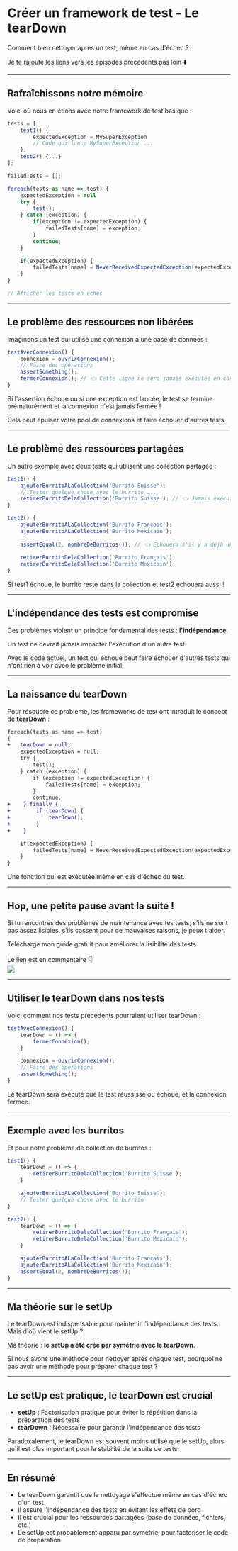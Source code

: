 <!--
theme:  your-theme
size: linkedin-portrait
paginate: true
header: Comment les frameworks de tests nettoient après les tests
_header: ''
_footer: <img src="./charles-desneuf-square.png" class="profile-picture">Charles Desneuf
footer: Charles Desneuf
-->

# Créer un framework de test - Le tearDown

Comment bien nettoyer après un test, même en cas d'échec ?

<span class="small">Je te rajoute les liens vers les épisodes précédents pas loin ⬇️</span>

---

## Rafraîchissons notre mémoire

Voici où nous en étions avec notre framework de test basique :

```js
tests = [
    test1() {
        expectedException = MySuperException
        // Code qui lance MySuperException ...
    },
    test2() {...}
];

failedTests = [];

foreach(tests as name => test) {
    expectedException = null
    try {
        test();
    } catch (exception) {
        if(exception != expectedException) {
            failedTests[name] = exception;
        }
        continue;
    }

    if(expectedException) {
        failedTests[name] = NeverReceivedExpectedException(expectedException);
    }
}

// Afficher les tests en échec
```

---

## Le problème des ressources non libérées

Imaginons un test qui utilise une connexion à une base de données :

```js
testAvecConnexion() {
    connexion = ouvrirConnexion();
    // Faire des opérations
    assertSomething();
    fermerConnexion(); // 👈 Cette ligne ne sera jamais exécutée en cas d'échec !
}
```

Si l'assertion échoue ou si une exception est lancée, le test se termine prématurément et la connexion n'est jamais fermée !

Cela peut épuiser votre pool de connexions et faire échouer d'autres tests.

---

## Le problème des ressources partagées

Un autre exemple avec deux tests qui utilisent une collection partagée :

```js
test1() {
    ajouterBurritoALaCollection('Burrito Suisse');
    // Tester quelque chose avec le burrito ...
    retirerBurritoDelaCollection('Burrito Suisse'); // 👈 Jamais exécuté si échec
}

test2() {
    ajouterBurritoALaCollection('Burrito Français');
    ajouterBurritoALaCollection('Burrito Mexicain');
    
    assertEqual(2, nombreDeBurritos()); // 👈 Échouera s'il y a déjà un burrito
    
    retirerBurritoDelaCollection('Burrito Français');
    retirerBurritoDelaCollection('Burrito Mexicain');
}
```

Si test1 échoue, le burrito reste dans la collection et test2 échouera aussi !

---

## L'indépendance des tests est compromise

Ces problèmes violent un principe fondamental des tests : **l'indépendance**.

Un test ne devrait jamais impacter l'exécution d'un autre test.

Avec le code actuel, un test qui échoue peut faire échouer d'autres tests qui n'ont rien à voir avec le problème initial.

---

## La naissance du tearDown

Pour résoudre ce problème, les frameworks de test ont introduit le concept de **tearDown** :

```diff
foreach(tests as name => test)
{
+   tearDown = null;
    expectedException = null;
    try {
        test();
    } catch (exception) {
        if (exception != expectedException) {
            failedTests[name] = exception;
        }
        continue;
+    } finally {
+        if (tearDown) {
+            tearDown();
+        }
+    }

    if(expectedException) {
        failedTests[name] = NeverReceivedExpectedException(expectedException);
    }
}
```
Une fonction qui est exécutée même en cas d'échec du test.

---

<!--
_footer: <img src="./charles-desneuf-square.png" class="profile-picture">Charles Desneuf
_paginate: skip
-->

## Hop, une petite pause avant la suite !

Si tu rencontres des problèmes de maintenance avec tes tests, s'ils ne sont pas assez lisibles, s'ils cassent pour de mauvaises raisons, je peux t'aider.
<div class="offer">
    <div class="offer-content">
    Télécharge mon guide gratuit pour améliorer la lisibilité des tests.<br /><br />Le lien est en commentaire 👇
    </div>
    <div class="offer-img">
    <a href="https://formation.charlesdesneuf.com/guide-gratuit-5-idees-pour-ameliorer-la-lisibilite-de-vos-tests-automatises?utm_medium=social&utm_source=linkedin&utm_campaign=carousel-Stubbing%20du%20temps%20%3A%20Prendre%20le%20contr%C3%B4le%20du%20syst%C3%A8me">
    <img src="https://formation.charlesdesneuf.com/content-assets/public/eyJhbGciOiJIUzI1NiJ9.eyJvYmplY3Rfa2V5IjoiZHdvazQ1NXZvbDQwdm9rZHNmbXV0NnVxMHF1bCIsImRvbWFpbiI6ImZvcm1hdGlvbi5jaGFybGVzZGVzbmV1Zi5jb20ifQ.NS61AHjRUfdqsvHH6gqCbDNSSyCeI3U3AUlI-7U-PzE" class="free-guide-picture" /></a>
    </div>
</div>

---

## Utiliser le tearDown dans nos tests

Voici comment nos tests précédents pourraient utiliser tearDown :

```js
testAvecConnexion() {
    tearDown = () => {
        fermerConnexion();
    }

    connexion = ouvrirConnexion();
    // Faire des opérations
    assertSomething();
}
```

Le tearDown sera exécuté que le test réussisse ou échoue, et la connexion fermée.

---

## Exemple avec les burritos

Et pour notre problème de collection de burritos :

```js
test1() {
    tearDown = () => {
        retirerBurritoDelaCollection('Burrito Suisse');
    }

    ajouterBurritoALaCollection('Burrito Suisse');
    // Tester quelque chose avec le burrito
}

test2() {
    tearDown = () => {
        retirerBurritoDelaCollection('Burrito Français');
        retirerBurritoDelaCollection('Burrito Mexicain');
    }

    ajouterBurritoALaCollection('Burrito Français');
    ajouterBurritoALaCollection('Burrito Mexicain');
    assertEqual(2, nombreDeBurritos());
}
```

---

## Ma théorie sur le setUp

Le tearDown est indispensable pour maintenir l'indépendance des tests. Mais d'où vient le setUp ?

Ma théorie : **le setUp a été créé par symétrie avec le tearDown**.

Si nous avons une méthode pour nettoyer après chaque test, pourquoi ne pas avoir une méthode pour préparer chaque test ?

---

## Le setUp est pratique, le tearDown est crucial

- **setUp** : Factorisation pratique pour éviter la répétition dans la préparation des tests
- **tearDown** : Nécessaire pour garantir l'indépendance des tests

Paradoxalement, le tearDown est souvent moins utilisé que le setUp, alors qu'il est plus important pour la stabilité de la suite de tests.

---

## En résumé

- Le tearDown garantit que le nettoyage s'effectue même en cas d'échec d'un test
- Il assure l'indépendance des tests en évitant les effets de bord
- Il est crucial pour les ressources partagées (base de données, fichiers, etc.)
- Le setUp est probablement apparu par symétrie, pour factoriser le code de préparation